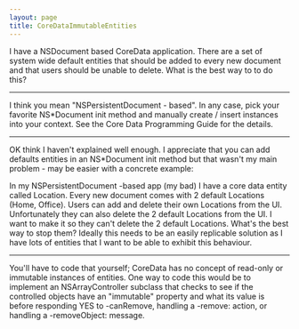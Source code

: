 ```yaml
---
layout: page
title: CoreDataImmutableEntities
---
```




I have a NSDocument based CoreData application.  There are a set of system wide default entities that should be added to every new document and that users should be unable to delete.  What is the best way to to do this?


----
I think you mean "NSPersistentDocument - based". In any case, pick your favorite NS*Document init method and manually create / insert instances into your context. See the Core Data Programming Guide for the details.

----
OK think I haven't explained well enough.  I appreciate that you can add defaults entities in an NS*Document init method but that wasn't my main problem - may be easier with a concrete example:

In my NSPersistentDocument -based app (my bad) I have a core data entity called Location.  Every new document comes with 2 default Locations (Home, Office).  Users can add and delete their own Locations from the UI.  Unfortunately they can also delete the 2 default Locations from the UI.  I want to make it so they can't delete the 2 default Locations.  What's the best way to stop them?  Ideally this needs to be an easily replicable solution as I have lots of entities that I want to be able to exhibit this behaviour.

----
You'll have to code that yourself; CoreData has no concept of read-only or immutable instances of entities.  One way to code this would be to implement an NSArrayController subclass that checks to see if the controlled objects have an "immutable" property and what its value is before responding YES to -canRemove, handling a -remove: action, or handling a -removeObject: message.


